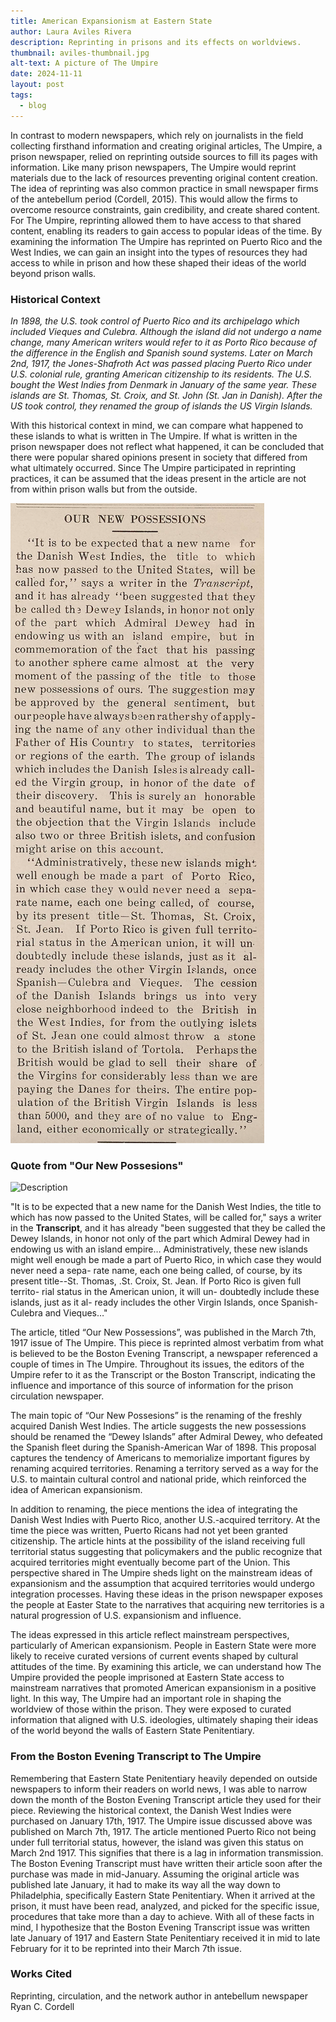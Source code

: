 ```yaml
---
title: American Expansionism at Eastern State
author: Laura Aviles Rivera
description: Reprinting in prisons and its effects on worldviews.
thumbnail: aviles-thumbnail.jpg
alt-text: A picture of The Umpire
date: 2024-11-11
layout: post
tags:
  - blog
---
```

In contrast to modern newspapers, which rely on journalists in the field collecting firsthand information and creating original articles,  The Umpire, a prison newspaper, relied on reprinting outside sources to fill its pages with information. Like many prison newspapers, The Umpire would reprint materials due to the lack of resources preventing original content creation. The idea of reprinting was also common practice in small newspaper firms of the antebellum period (Cordell, 2015). This would allow the firms to overcome resource constraints, gain credibility, and create shared content. For The Umpire, reprinting allowed them to have access to that shared content, enabling its readers to gain access to popular ideas of the time. By examining the information The Umpire has reprinted on Puerto Rico and the West Indies, we can gain an insight into the types of resources they had access to while in prison and how these shaped their ideas of the world beyond prison walls.

### Historical Context 
*In 1898, the U.S. took control of Puerto Rico and its archipelago which included Vieques and Culebra. Although the island did not undergo a name change, many American writers would refer to it as Porto Rico because of the difference in the English and Spanish sound systems.   Later on March 2nd, 1917, the Jones-Shafroth Act was passed placing Puerto Rico under U.S. colonial rule, granting American citizenship to its residents. The U.S. bought the West Indies from Denmark in January of the same year. These islands are St. Thomas, St. Croix, and St. John (St. Jan in Danish). After the US took control, they renamed the group of islands the US Virgin Islands.* 

With this historical context in mind, we can compare what happened to these islands to what is written in The Umpire. If what is written in the prison newspaper does not reflect what happened, it can be concluded that there were popular shared opinions present in society that differed from what ultimately occurred. Since The Umpire participated in reprinting practices, it can be assumed that the ideas present in the article are not from within prison walls but from the outside. 

![This is an image of where the quote is from](/assets/img/aviles-picture1.png)
### Quote from "Our New Possesions" 
<img src="aviles-picture1.png" alt="Description" style="width: auto; height: 500px;">
 
 "It is to be expected that a new name for the Danish West Indies, the title to which has now passed to the United States, will be called for," says a writer in the **Transcript**, and it has already "been suggested that they be called the Dewey Islands,  in honor not only of the part which Admiral Dewey had in endowing us with an island empire… Administratively, these new islands might well enough be made a part of Puerto Rico, in which case they would never need a sepa- rate name, each one being called, of course, by its present title--St. Thomas, .St. Croix, St. Jean. If Porto Rico is given full territo- rial status in the American union, it will un- doubtedly include these islands, just as it al- ready includes the other Virgin Islands, once Spanish-Culebra and Vieques…"
 
The article, titled “Our New Possessions”, was published in the March 7th, 1917 issue of The Umpire. This piece is reprinted almost verbatim from what is believed to be the Boston Evening Transcript, a newspaper referenced a couple of times in The Umpire. Throughout its issues, the editors of the Umpire refer to it as the Transcript or the Boston Transcript, indicating the influence and importance of this source of information for the prison circulation newspaper.  

The main topic of “Our New Possesions” is the renaming of the freshly acquired Danish West Indies. The article suggests the new possessions should be renamed the “Dewey Islands” after Admiral Dewey, who defeated the Spanish fleet during the Spanish-American War of 1898. This proposal captures the tendency of Americans to memorialize important figures by renaming acquired territories. Renaming a territory served as a way for the U.S. to maintain cultural control and national pride,  which reinforced the idea of American expansionism. 

In addition to renaming, the piece mentions the idea of integrating the Danish West Indies with Puerto Rico, another U.S.-acquired territory. At the time the piece was written, Puerto Ricans had not yet been granted citizenship.  The article hints at the possibility of the island receiving full territorial status suggesting that policymakers and the public recognize that acquired territories might eventually become part of the Union. This perspective shared in The Umpire sheds light on the mainstream ideas of expansionism and the assumption that acquired territories would undergo integration processes. Having these ideas in the prison newspaper exposes the people at Easter State to the narratives that acquiring new territories is a natural progression of U.S. expansionism and influence. 

The ideas expressed in this article reflect mainstream perspectives, particularly of American expansionism. People in Eastern State were more likely to receive curated versions of current events shaped by cultural attitudes of the time. By examining this article, we can understand how The Umpire provided the people imprisoned at Eastern State access to mainstream narratives that promoted American expansionism in a positive light. In this way,  The Umpire had an important role in shaping the worldview of those within the prison. They were exposed to curated information that aligned with U.S. ideologies, ultimately shaping their ideas of the world beyond the walls of Eastern State Penitentiary. 


### From the Boston Evening Transcript to The Umpire
Remembering that Eastern State Penitentiary heavily depended on outside newspapers to inform their readers on world news, I was able to narrow down the month of the Boston Evening Transcript article they used for their piece. Reviewing the historical context, the Danish West Indies were purchased on January 17th, 1917. The Umpire issue discussed above was published on March 7th, 1917. The article mentioned Puerto Rico not being under full territorial status, however, the island was given this status on March 2nd 1917. This signifies that there is a lag in information transmission. The Boston Evening Transcript must have written their article soon after the purchase was made in mid-January. Assuming the original article was published late January, it had to make its way all the way down to Philadelphia, specifically Eastern State Penitentiary. When it arrived at the prison, it must have been read, analyzed, and picked for the specific issue, procedures that take more than a day to achieve. With all of these facts in mind, I hypothesize that the Boston Evening Transcript issue was written late January of 1917 and Eastern State Penitentiary received it in mid to late February for it to be reprinted into their March 7th issue. 

### Works Cited 
Reprinting, circulation, and the network author in antebellum newspaper Ryan C. Cordell